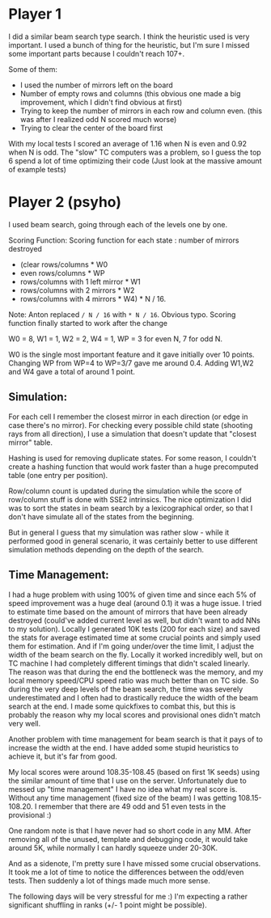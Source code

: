 # Player 1

I did a similar beam search type search. I think the heuristic used is very important.
I used a bunch of thing for the heuristic, but I'm sure I missed some important parts because I couldn't reach 107+.

Some of them:
- I used the number of mirrors left on the board
- Number of empty rows and columns (this obvious one made a big improvement, which I didn't find obvious at first)
- Trying to keep the number of mirrors in each row and column even. (this was after I realized odd N scored much worse)
- Trying to clear the center of the board first

With my local tests I scored an average of 1.16 when N is even and 0.92 when N is odd.
The "slow" TC computers was a problem, so I guess the top 6 spend a lot of time optimizing their code
(Just look at the massive amount of example tests)

# Player 2 (psyho)

I used beam search, going through each of the levels one by one.

Scoring Function:
Scoring function for each state :
  number of mirrors destroyed
   + (clear rows/columns * W0
   + even rows/columns * WP
   + rows/columns with 1 left mirror * W1
   + rows/columns with 2 mirrors * W2
   + rows/columns with 4 mirrors * W4) * N / 16.

Note: Anton replaced `/ N / 16` with `* N / 16`. Obvious typo. 
  Scoring function finally started to work after the change

W0 = 8, W1 = 1, W2 = 2, W4 = 1, WP = 3 for even N, 7 for odd N.

W0 is the single most important feature and it gave initially over 10 points. 
Changing WP from WP=4 to WP=3/7 gave me around 0.4. Adding W1,W2 and W4 gave a total of around 1 point.

## Simulation:
For each cell I remember the closest mirror in each direction (or edge in case there's no mirror).
For checking every possible child state (shooting rays from all direction),
I use a simulation that doesn't update that "closest mirror" table.

Hashing is used for removing duplicate states. For some reason, I couldn't create a hashing function
that would work faster than a huge precomputed table (one entry per position).

Row/column count is updated during the simulation while the score of row/column stuff is done with SSE2 intrinsics.
The nice optimization I did was to sort the states in beam search by a lexicographical order,
so that I don't have simulate all of the states from the beginning.

But in general I guess that my simulation was rather slow - while it performed good in general scenario,
it was certainly better to use different simulation methods depending on the depth of the search.

## Time Management:
I had a huge problem with using 100% of given time and since each 5% of speed improvement was a huge deal
(around 0.1) it was a huge issue. I tried to estimate time based on the amount of mirrors that have been already destroyed
(could've added current level as well, but didn't want to add NNs to my solution). Locally I generated 10K tests
(200 for each size) and saved the stats for average estimated time at some crucial points and simply used them for estimation.
And if I'm going under/over the time limit, I adjust the width of the beam search on the fly. Locally it worked incredibly well,
but on TC machine I had completely different timings that didn't scaled linearly. The reason was that during the end the bottleneck
was the memory, and my local memory speed/CPU speed ratio was much better than on TC side.
So during the very deep levels of the beam search, the time was severely underestimated and I often had to drastically reduce the width
of the beam search at the end. I made some quickfixes to combat this, but this is probably the reason why my local scores and provisional 
ones didn't match very well.

Another problem with time management for beam search is that it pays of to increase the width at the end.
I have added some stupid heuristics to achieve it, but it's far from good.

My local scores were around 108.35-108.45 (based on first 1K seeds) using the similar amount of time that I use on the server.
Unfortunately due to messed up "time management" I have no idea what my real score is.
Without any time management (fixed size of the beam) I was getting 108.15-108.20. I remember that there are 49 odd and 51 even tests in the provisional :)

One random note is that I have never had so short code in any MM. After removing all of the unused, template and debugging code,
it would take around 5K, while normally I can hardly squeeze under 20-30K.

And as a sidenote, I'm pretty sure I have missed some crucial observations. It took me a lot of time to notice the differences between 
the odd/even tests. Then suddenly a lot of things made much more sense.

The following days will be very stressful for me :) I'm expecting a rather significant shuffling in ranks (+/- 1 point might be possible).
